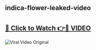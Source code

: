 ## indica-flower-leaked-video 

# <h2><a href="http://freeplayer.one?title=indica-flower-leaked-video&ref=21J">🔗 Click to Watch 👉🔴 VIDEO</a></h2>

<a href="http://freeplayer.one?title=indica-flower-leaked-video&ref=21J" rel="nofollow" data-target="animated-image.originalLink"><img src="https://i.ibb.co.com/xMMVF88/686577567.gif" alt="Viral Video Original" style="max-width: 100%; display: inline-block;" data-target="animated-image.originalImage"></a>


